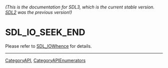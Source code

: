 ###### (This is the documentation for SDL3, which is the current stable version. [SDL2](https://wiki.libsdl.org/SDL2/) was the previous version!)
# SDL_IO_SEEK_END

Please refer to [SDL_IOWhence](SDL_IOWhence) for details.

----
[CategoryAPI](CategoryAPI), [CategoryAPIEnumerators](CategoryAPIEnumerators)

